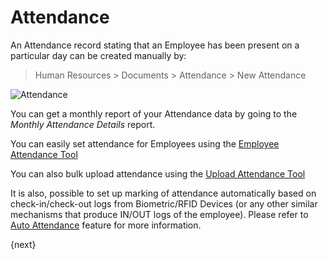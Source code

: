 <!-- add-breadcrumbs -->
# Attendance

An Attendance record stating that an Employee has been present on a particular
day can be created manually by:

> Human Resources > Documents > Attendance > New Attendance

<img class="screenshot" alt="Attendance" src="{{docs_base_url}}/assets/img/human-resources/attendance.png">

You can get a monthly report of your Attendance data by going to the _Monthly
Attendance Details_ report.

You can easily set attendance for Employees using the [Employee Attendance Tool](/docs/user/manual/en/human-resources/employee-attendance-tool)

You can also bulk upload attendance using the [Upload Attendance Tool](/docs/user/manual/en/human-resources/upload-attendance)

It is also, possible to set up marking of attendance automatically based on check-in/check-out logs from Biometric/RFID Devices (or any other similar mechanisms that produce IN/OUT logs of the employee). Please refer to [Auto Attendance](/docs/user/manual/en/human-resources/auto-attendance) feature for more information.

{next}

